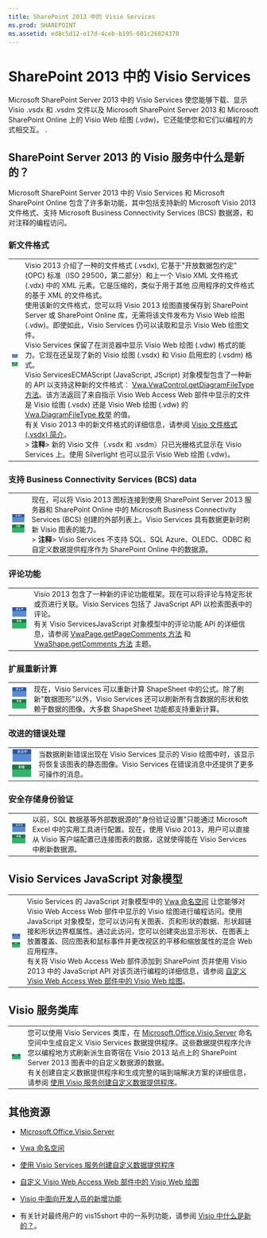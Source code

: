 ```yaml
---
title: SharePoint 2013 中的 Visio Services
ms.prod: SHAREPOINT
ms.assetid: ed8c5d12-e17d-4ceb-b195-601c26824370
---
```




# SharePoint 2013 中的 Visio Services
Microsoft SharePoint Server 2013 中的 Visio Services 使您能够下载、显示 Visio .vsdx 和 .vsdm 文件以及 Microsoft SharePoint Server 2013 和 Microsoft SharePoint Online 上的 Visio Web 绘图 (.vdw)，它还能使您和它们以编程的方式相交互。 .
## SharePoint Server 2013 的 Visio 服务中什么是新的？
<a name="visserv15_WhatsNew"> </a>

Microsoft SharePoint Server 2013 中的 Visio Services 和 Microsoft SharePoint Online 包含了许多新功能，其中包括支持新的 Microsoft Visio 2013 文件格式、支持 Microsoft Business Connectivity Services (BCS) 数据源，和对注释的编程访问。
  
    
    

### 新文件格式
<a name="vis15_WhatsNew_NewFF"> </a>


|||
|:-----|:-----|
|![云中的行为注释](images/mod_icon_incloud.gif)           <br/>![本地行为注释](images/mod_icon_onpremises.gif)|Visio 2013 介绍了一种的文件格式 (.vsdx), 它基于"开放数据包约定"(OPC) 标准（ISO 29500，第二部分）和上一个 Visio XML 文件格式 (.vdx) 中的 XML 元素。它是压缩的，类似于用于其他 应用程序的文件格式的基于 XML 的文件格式。  <br/> 使用该新的文件格式，您可以将 Visio 2013 绘图直接保存到 SharePoint Server 或 SharePoint Online 库，无需将该文件发布为 Visio Web 绘图 (.vdw)。即使如此，Visio Services 仍可以读取和显示 Visio Web 绘图文件。  <br/> Visio Services 保留了在浏览器中显示 Visio Web 绘图 (.vdw) 格式的能力。它现在还呈现了新的 Visio 绘图 (.vsdx) 和 Visio 启用宏的 (.vsdm) 格式。  <br/> Visio ServicesECMAScript (JavaScript, JScript) 对象模型包含了一种新的 API 以支持这种新的文件格式： [Vwa.VwaControl.getDiagramFileType 方法](http://msdn.microsoft.com/library/fd8ca95f-a3be-4000-bce8-3aaf1f48148c%28Office.15%29.aspx)。该方法返回了来自指示 Visio Web Access Web 部件中显示的文件是 Visio 绘图 (.vsdx) 还是 Visio Web 绘图 (.vdw) 的  [Vwa.DiagramFileType 枚举](http://msdn.microsoft.com/library/dd2f8a5d-a54b-44bd-a458-02efdcba0201%28Office.15%29.aspx) 的值。 <br/> 有关 Visio 2013 中的新文件格式的详细信息，请参阅 [Visio 文件格式 (.vsdx) 简介](http://msdn.microsoft.com/library/69736f40-8f67-46c2-abf6-82dffecb2274%28Office.15%29.aspx)。  <br/> > **注释**> 新的 Visio 文件（.vsdx 和 .vsdm）只已光栅格式显示在 Visio Services 上。使用 Silverlight 也可以显示 Visio Web 绘图 (.vdw)。           |
   

### 支持 Business Connectivity Services (BCS) data
<a name="vis15_WhatsNew_BCS"> </a>


|||
|:-----|:-----|
|![云中的行为注释](images/mod_icon_incloud.gif)           <br/>![本地行为注释](images/mod_icon_onpremises.gif)|现在，可以将 Visio 2013 图标连接到使用 SharePoint Server 2013 服务器和 SharePoint Online 中的 Microsoft Business Connectivity Services (BCS) 创建的外部列表上。Visio Services 具有数据更新时刷新 Visio 图表的能力。  <br/> > **注释**> Visio Services 不支持 SQL、SQL Azure、OLEDC、ODBC 和自定义数据提供程序作为 SharePoint Online 中的数据源。           |
   

### 评论功能
<a name="vis15_WhatsNew_Commenting"> </a>


|||
|:-----|:-----|
|![云中的行为注释](images/mod_icon_incloud.gif)           <br/>![本地行为注释](images/mod_icon_onpremises.gif)|Visio 2013 包含了一种新的评论功能框架。现在可以将评论与特定形状或页进行关联。Visio Services 包括了 JavaScript API 以检索图表中的评论。  <br/> 有关 Visio ServicesJavaScript 对象模型中的评论功能 API 的详细信息，请参阅  [VwaPage.getPageComments 方法](http://msdn.microsoft.com/library/d1e7740c-e0fa-4823-b2b6-14551bb84c36%28Office.15%29.aspx) 和 [VwaShape.getComments 方法](http://msdn.microsoft.com/library/fcdec9c2-a503-4315-b048-033cd5ac09dd%28Office.15%29.aspx) 主题。 <br/> |
   

### 扩展重新计算
<a name="vis15_WhatsNew_Commenting"> </a>


|||
|:-----|:-----|
|![云中的行为注释](images/mod_icon_incloud.gif)           <br/>![本地行为注释](images/mod_icon_onpremises.gif)|现在，Visio Services 可以重新计算 ShapeSheet 中的公式。除了刷新"数据图形"以外，Visio Services 还可以刷新所有含数据的形状和依赖于数据的图像。大多数 ShapeSheet 功能都支持重新计算。  <br/> |
   

### 改进的错误处理
<a name="vis15_WhatsNew_Commenting"> </a>


|||
|:-----|:-----|
|![云中的行为注释](images/mod_icon_incloud.gif)           <br/>![本地行为注释](images/mod_icon_onpremises.gif)|当数据刷新错误出现在 Visio Services 显示的 Visio 绘图中时，该显示将恢复该图表的静态图像。Visio Services 在错误消息中还提供了更多可操作的消息。  <br/> |
   

### 安全存储身份验证
<a name="vis15_WhatsNew_Commenting"> </a>


|||
|:-----|:-----|
|![云中的行为注释](images/mod_icon_incloud.gif)           <br/>![本地行为注释](images/mod_icon_onpremises.gif)|以前，SQL 数据基等外部数据源的"身份验证设置"只能通过 Microsoft Excel 中的实用工具进行配置。现在，使用 Visio 2013，用户可以直接从 Visio 客户端配置已连接图表的数据，这就使得能在 Visio Services 中刷新数据源。  <br/> |
   

## Visio Services JavaScript 对象模型
<a name="visserv15_JSOM"> </a>


|||
|:-----|:-----|
|![云中的行为注释](images/mod_icon_incloud.gif)           <br/>![本地行为注释](images/mod_icon_onpremises.gif)|Visio Services 的 JavaScript 对象模型中的  [Vwa 命名空间](http://msdn.microsoft.com/library/b67939fa-d3db-41ff-8864-eabd318ba7c4%28Office.15%29.aspx) 让您能够对 Visio Web Access Web 部件中显示的 Visio 绘图进行编程访问。使用 JavaScript 对象模型，您可以访问有关图表、页和形状的数据、形状超链接和形状边界框属性。通过此访问，您可以创建突出显示形状、在图表上放置覆盖、回应图表和鼠标事件并更改视区的平移和缩放属性的混合 Web 应用程序。 <br/> 有关将 Visio Web Access Web 部件添加到 SharePoint 页并使用 Visio 2013 中的 JavaScript API 对该页进行编程的详细信息，请参阅 [自定义 Visio Web Access Web 部件中的 Visio Web 绘图](http://msdn.microsoft.com/zh-cn/library/ff394649.aspx)。  <br/> |
   

## Visio 服务类库
<a name="visserv15_Mref"> </a>


|||
|:-----|:-----|
|![本地行为注释](images/mod_icon_onpremises.gif)|您可以使用 Visio Services 类库，在  [Microsoft.Office.Visio.Server](https://msdn.microsoft.com/library/Microsoft.Office.Visio.Server.aspx) 命名空间中生成自定义 Visio Services 数据提供程序。这些数据提供程序允许您以编程地方式刷新派生自寄宿在 Visio 2013 站点上的 SharePoint Server 2013 图表中的自定义数据源的数据。 <br/> 有关创建自定义数据提供程序和生成完整的端到端解决方案的详细信息，请参阅 [使用 Visio 服务创建自定义数据提供程序](http://msdn.microsoft.com/zh-cn/library/ff394595.aspx)。  <br/> |
   

## 其他资源
<a name="visserv15_Additional"> </a>


-  [Microsoft.Office.Visio.Server](https://msdn.microsoft.com/library/Microsoft.Office.Visio.Server.aspx)
    
  
-  [Vwa 命名空间](http://msdn.microsoft.com/library/b67939fa-d3db-41ff-8864-eabd318ba7c4%28Office.15%29.aspx)
    
  
-  [使用 Visio Services 服务创建自定义数据提供程序](http://msdn.microsoft.com/zh-cn/library/ff394595.aspx)
    
  
-  [自定义 Visio Web Access Web 部件中的 Visio Web 绘图](http://msdn.microsoft.com/zh-cn/library/ff394649.aspx)
    
  
-  [Visio 中面向开发人员的新增功能](http://msdn.microsoft.com/library/7e3fb858-0ab8-bd2e-217c-c85b10d79785%28Office.15%29.aspx)
    
  
- 有关针对最终用户的 vis15short 中的一系列功能，请参阅 [Visio 中什么是新的？](http://office.microsoft.com/zh-cn/HA102749364.aspx)。
    
  
